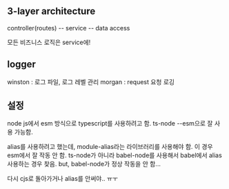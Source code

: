 ## 3-layer architecture

controller(routes) -- service -- data access

모든 비즈니스 로직은 service에!

## logger

winston : 로그 파일, 로그 레벨 관리
morgan : request 요청 로깅

## 설정

node js에서 esm 방식으로 typescript를 사용하려고 함.
ts-node --esm으로 잘 사용 가능함.

alias를 사용하려고 했는데, module-alias라는 라이브러리를 사용해야 함.
이 경우 esm에서 잘 작동 안 함.
ts-node가 아니라 babel-node를 사용해서 babel에서 alias사용하는 경우 찾음.
but, babel-node가 정상 작동을 안 함...

다시 cjs로 돌아가거나 alias를 안써야.. ㅠㅜ
